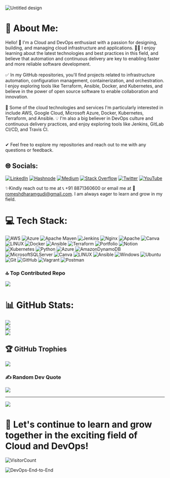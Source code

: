 
![Untitled design](https://user-images.githubusercontent.com/113555417/232199190-09336d34-33bd-4de5-afbd-1f718df4dd5a.png)

# 💫 About Me:
Hello! 👋 I'm a Cloud and DevOps enthusiast with a passion for designing, building, and managing cloud infrastructure and applications.
👩‍💻 I enjoy learning about the latest technologies and best practices in this field, and believe that automation and continuous delivery are key to enabling faster and more reliable software development.<br><br>
✅ In my GitHub repositories, you'll find projects related to infrastructure automation, configuration management, containerization, and orchestration. I enjoy exploring tools like Terraform, Ansible, Docker, and Kubernetes, and believe in the power of open source software to enable collaboration and innovation.<br><br>
🔁 Some of the cloud technologies and services I'm particularly interested in include AWS, Google Cloud, Microsoft Azure, Docker, Kubernetes, Terraform, and Ansible. 
💡 I'm also a big believer in DevOps culture and continuous delivery practices, and enjoy exploring tools like Jenkins, GitLab CI/CD, and Travis CI.<br><br>

✔ Feel free to explore my repositories and reach out to me with any questions or feedback.

## 🌐 Socials:
[![LinkedIn](https://img.shields.io/badge/LinkedIn-%230077B5.svg?logo=linkedin&logoColor=white)](https://www.linkedin.com/in/romeshdharamgudi/) [![Hashnode](https://img.shields.io/badge/Hashnode-2962FF?style=for-the-badge&logo=hashnode&logoColor=white)](https://hashnode.com/@RomeshDg02)
 [![Medium](https://img.shields.io/badge/Medium-12100E?logo=medium&logoColor=white)](https://medium.com/@romeshdharamgudi) [![Stack Overflow](https://img.shields.io/badge/-Stackoverflow-FE7A16?logo=stack-overflow&logoColor=white)](https://stackoverflow.com/users/20943059/romesh-dharamgudi) [![Twitter](https://img.shields.io/badge/Twitter-%231DA1F2.svg?logo=Twitter&logoColor=white)](https://twitter.com/RomeshDg02) [![YouTube](https://img.shields.io/badge/YouTube-%23FF0000.svg?logo=YouTube&logoColor=white)](https://www.youtube.com/channel/UCTi6-N6zGJb64m8fYrjRuUw) 
 
✨Kindly reach out to me at 📞 +91 8871360600 or email me at
📧 romeshdharamgudi@gmail.com. I am always eager to learn and grow in my field.

# 💻 Tech Stack:
![AWS](https://img.shields.io/badge/AWS-%23FF9900.svg?style=for-the-badge&logo=amazon-aws&logoColor=white) ![Azure](https://img.shields.io/badge/azure-%230072C6.svg?style=for-the-badge&logo=azure-devops&logoColor=white) ![Apache Maven](https://img.shields.io/badge/Apache%20Maven-C71A36?style=for-the-badge&logo=Apache%20Maven&logoColor=white) ![Jenkins](https://img.shields.io/badge/jenkins-%232C5263.svg?style=for-the-badge&logo=jenkins&logoColor=white) ![Nginx](https://img.shields.io/badge/nginx-%23009639.svg?style=for-the-badge&logo=nginx&logoColor=white) ![Apache](https://img.shields.io/badge/apache-%23D42029.svg?style=for-the-badge&logo=apache&logoColor=white) ![Canva](https://img.shields.io/badge/Canva-%2300C4CC.svg?style=for-the-badge&logo=Canva&logoColor=white) ![LINUX](https://img.shields.io/badge/Linux-FCC624?style=for-the-badge&logo=linux&logoColor=black) ![Docker](https://img.shields.io/badge/docker-%230db7ed.svg?style=for-the-badge&logo=docker&logoColor=white) ![Ansible](https://img.shields.io/badge/ansible-%231A1918.svg?style=for-the-badge&logo=ansible&logoColor=white) ![Terraform](https://img.shields.io/badge/terraform-%235835CC.svg?style=for-the-badge&logo=terraform&logoColor=white) ![Portfolio](https://img.shields.io/badge/Portfolio-%23000000.svg?style=for-the-badge&logo=firefox&logoColor=#FF7139) ![Notion](https://img.shields.io/badge/Notion-%23000000.svg?style=for-the-badge&logo=notion&logoColor=white) ![Kubernetes](https://img.shields.io/badge/kubernetes-%23326ce5.svg?style=for-the-badge&logo=kubernetes&logoColor=white) ![Python](https://img.shields.io/badge/python-3670A0?style=for-the-badge&logo=python&logoColor=ffdd54) ![Azure](https://img.shields.io/badge/azure-%230072C6.svg?style=for-the-badge&logo=azure-devops&logoColor=white) ![AmazonDynamoDB](https://img.shields.io/badge/Amazon%20DynamoDB-4053D6?style=for-the-badge&logo=Amazon%20DynamoDB&logoColor=white) ![MicrosoftSQLServer](https://img.shields.io/badge/Microsoft%20SQL%20Sever-CC2927?style=for-the-badge&logo=microsoft%20sql%20server&logoColor=white) ![Canva](https://img.shields.io/badge/Canva-%2300C4CC.svg?style=for-the-badge&logo=Canva&logoColor=white) ![LINUX](https://img.shields.io/badge/Linux-FCC624?style=for-the-badge&logo=linux&logoColor=black) ![Ansible](https://img.shields.io/badge/ansible-%231A1918.svg?style=for-the-badge&logo=ansible&logoColor=white) ![Windows](https://img.shields.io/badge/Windows-0078D6?style=for-the-badge&logo=windows&logoColor=white)
![Ubuntu](https://img.shields.io/badge/Ubuntu-E95420?style=for-the-badge&logo=ubuntu&logoColor=white) ![Git](https://img.shields.io/badge/git-%23F05033.svg?style=for-the-badge&logo=git&logoColor=white)
![GitHub](https://img.shields.io/badge/github-%23121011.svg?style=for-the-badge&logo=github&logoColor=white) ![Vagrant](https://img.shields.io/badge/vagrant-%231563FF.svg?style=for-the-badge&logo=vagrant&logoColor=white) ![Postman](https://img.shields.io/badge/Postman-FF6C37?style=for-the-badge&logo=postman&logoColor=white)

### 🔝 Top Contributed Repo
![](https://github-contributor-stats.vercel.app/api?username=Romeshdg&limit=5&theme=radical&combine_all_yearly_contributions=true)

# 📊 GitHub Stats:
![](https://github-readme-stats.vercel.app/api?username=Romeshdg&theme=radical&hide_border=false&include_all_commits=true&count_private=true)<br/>
![](https://github-readme-streak-stats.herokuapp.com/?user=Romeshdg&theme=radical&hide_border=false)<br/>
![](https://github-readme-stats.vercel.app/api/top-langs/?username=Romeshdg&theme=radical&hide_border=false&include_all_commits=true&count_private=true&layout=compact)

## 🏆 GitHub Trophies
![](https://github-profile-trophy.vercel.app/?username=Romeshdg&theme=radical&no-frame=false&no-bg=false&margin-w=4)

### ✍️ Random Dev Quote
![](https://quotes-github-readme.vercel.app/api?type=horizontal&theme=radical)

---
[![](https://visitcount.itsvg.in/api?id=Romeshdg&icon=7&color=4)](https://visitcount.itsvg.in)

<!-- Proudly created with GPRM ( https://gprm.itsvg.in ) -->

# 🎯 Let's continue to learn and grow together in the exciting field of Cloud and DevOps!
![VisitorCount](https://profile-counter.glitch.me/Romeshdg/count.svg)

![DevOps-End-to-End](https://user-images.githubusercontent.com/113555417/232208934-e77e70ea-c57a-4d25-8052-8a3a6ebd04ac.gif)

